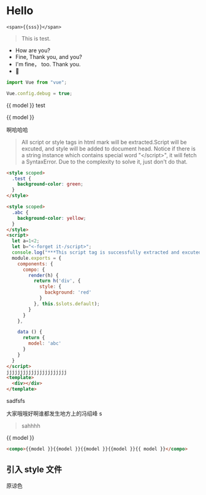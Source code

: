 # Hello

`<span>{{sss}}</span>`

> This is test.

- How are you?
- Fine, Thank you, and you?
- I'm fine， too. Thank you.
- 🌚

```javascript
import Vue from "vue";

Vue.config.debug = true;
```

<div class="test">
  {{ model }} test
</div>

<compo>{{ model }}</compo>

<div
  class="abc"
  @click="show = false">
  啊哈哈哈
</div>

> All script or style tags in html mark will be extracted.Script will be excuted, and style will be added to document head.
> Notice if there is a string instance which contains special word "&lt;/script>", it will fetch a SyntaxError.
> Due to the complexity to solve it, just don't do that.

```html
<style scoped>
  .test {
    background-color: green;
  }
</style>

<style scoped>
  .abc {
    background-color: yellow;
  }
</style>
<script>
  let a=1<2;
  let b="<-forget it-/script>";
  console.log("***This script tag is successfully extracted and excuted.***")
  module.exports = {
    components: {
      compo: {
        render(h) {
          return h('div', {
            style: {
              background: 'red'
            }
          }, this.$slots.default);
        }
      }
    },

    data () {
      return {
        model: 'abc'
      }
    }
  }
</script>
jjjjjjjjjjjjjjjjjjjjjj
<template>
  <div></div>
</template>
```

<div>
</div>

sadfsfs

大家哦哦好啊谁都发生地方上的冯绍峰 s

> sahhhh

<compo>{{ model }}</compo>

```html
<compo>{{model }}{{model }}{{model }}{{model }}{{ model }}</compo>
```

<style src="./custom.css"></style>

## 引入 style 文件

<div class="custom">
  原谅色
</div>
